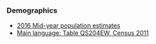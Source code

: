

### Demographics
- [2016 Mid-year population estimates](https://www.ons.gov.uk/peoplepopulationandcommunity/populationandmigration/populationestimates) 
- [Main language: Table QS204EW, Census 2011](https://www.nomisweb.co.uk/census/2011/qs204ew)
